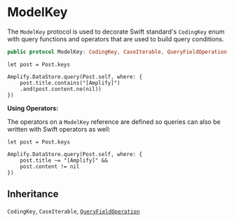 # ModelKey

The `ModelKey` protocol is used to decorate Swift standard's `CodingKey` enum with
query functions and operators that are used to build query conditions.

``` swift
public protocol ModelKey: CodingKey, CaseIterable, QueryFieldOperation
```

``` 
let post = Post.keys

Amplify.DataStore.query(Post.self, where: {
    post.title.contains("[Amplify]")
    .and(post.content.ne(nil))
})
```

**Using Operators:**

The operators on a `ModelKey` reference are defined so queries can also be written
with Swift operators as well:

``` 
let post = Post.keys

Amplify.DataStore.query(Post.self, where: {
    post.title ~= "[Amplify]" &&
    post.content != nil
})
```

## Inheritance

`CodingKey`, `CaseIterable`, [`QueryFieldOperation`](QueryFieldOperation)
